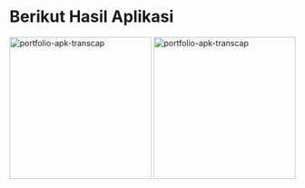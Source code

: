 # Berikut Hasil Aplikasi

<img src="https://github.com/user-attachments/assets/a645e61f-e69f-4eac-a2af-23333339018d" alt="portfolio-apk-transcap" width="250"/>
<img src="https://github.com/user-attachments/assets/7e3bf4ae-f66b-4ee1-82c5-02b5161213c0" alt="portfolio-apk-transcap" width="250"/>


